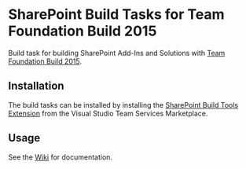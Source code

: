 # SharePoint Build Tasks for Team Foundation Build 2015
Build task for building SharePoint Add-Ins and Solutions with [Team Foundation Build 2015](http://go.microsoft.com/fwlink/?LinkId=619385).

## Installation
The build tasks can be installed by installing the [SharePoint Build Tools Extension](https://marketplace.visualstudio.com) from the Visual Studio Team Services Marketplace. 
    
## Usage
See the [Wiki](https://github.com/iozag/sharepoint-build-tasks/wiki) for documentation.
